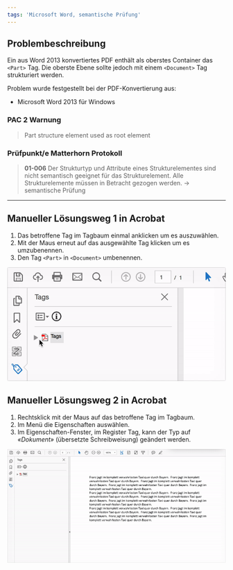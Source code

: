 ```yaml
---
tags: 'Microsoft Word, semantische Prüfung'
---
```


## Problembeschreibung

Ein aus Word 2013 konvertiertes PDF enthält als oberstes Container das `<Part>` Tag. Die oberste Ebene sollte jedoch mit einem `<Document>` Tag strukturiert werden.

Problem wurde festgestellt bei der PDF-Konvertierung aus:

* Microsoft Word 2013 für Windows

### PAC 2 Warnung

> Part structure element used as root element

### Prüfpunkt/e Matterhorn Protokoll

> **01-006** Der Strukturtyp und Attribute eines Strukturelementes sind nicht semantisch geeignet für das Strukturelement. Alle Strukturelemente müssen in Betracht gezogen werden. → semantische Prüfung

---

## Manueller Lösungsweg 1 in Acrobat

1. Das betroffene Tag im Tagbaum einmal anklicken um es auszuwählen.
2. Mit der Maus erneut auf das ausgewählte Tag klicken um es umzubenennen.
3. Den Tag `<Part>` in `<Document>` umbenennen.

![Animation zeigt die drei Schritte des manuellen Lösungswegs 1 in Acrobat](/assets/pdf-tag-umbenennen.gif)

## Manueller Lösungsweg 2 in Acrobat

1. Rechtsklick mit der Maus auf das betroffene Tag im Tagbaum.
2. Im Menü die Eigenschaften auswählen.
3. Im Eigenschaften-Fenster, im Register Tag, kann der Typ auf _«Dokument»_ \(übersetzte Schreibweisung\) geändert werden.

![Animation zeigt die drei Schritte des manuellen Lösungswegs 2 in Acrobat](/assets/pdf-tag-umbennnen-2.gif)

